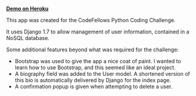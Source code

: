 **[Demo on Heroku](https://murmuring-headland-7671.herokuapp.com/)**

This app was created for the CodeFellows Python Coding Challenge.

It uses Django 1.7 to allow management of user information, contained in a NoSQL database.

Some additional features beyond what was required for the challenge:

+ Bootstrap was used to give the app a nice coat of paint. I wanted to learn how to use Bootstrap, and this seemed like an ideal project.
+ A biography field was added to the User model. A shortened version of this bio is automatically delivered by Django for the index page.
+ A confirmation popup is given when attempting to delete a user.